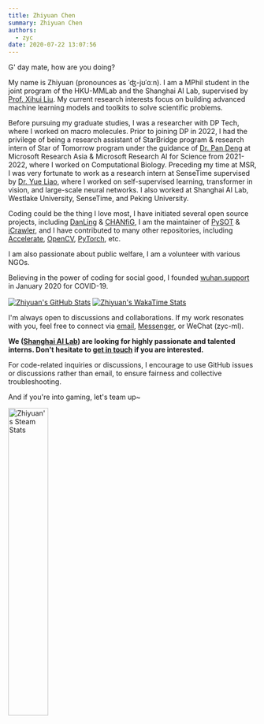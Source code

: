 ```yaml
---
title: Zhiyuan Chen
summary: Zhiyuan Chen
authors:
  - zyc
date: 2020-07-22 13:07:56
---
```


G' day mate, how are you doing?

My name is Zhiyuan (pronounces as ˈʤ-jʊˈɑːn).
I am a MPhil student in the joint program of the HKU-MMLab and the Shanghai AI Lab, supervised by [Prof. Xihui Liu](https://xh-liu.github.io).
My current research interests focus on building advanced machine learning models and toolkits to solve scientific problems.

Before pursuing my graduate studies, I was a researcher with DP Tech, where I worked on macro molecules.
Prior to joining DP in 2022, I had the privilege of being a research assistant of StarBridge program & research intern of Star of Tomorrow program under the guidance of [Dr. Pan Deng](https://www.microsoft.com/en-us/research/people/paden/) at Microsoft Research Asia & Microsoft Research AI for Science from 2021-2022, where I worked on Computational Biology.
Preceding my time at MSR, I was very fortunate to work as a research intern at SenseTime supervised by [Dr. Yue Liao](https://liaoyue.net/), where I worked on self-supervised learning, transformer in vision, and large-scale neural networks.
I also worked at Shanghai AI Lab, Westlake University, SenseTime, and Peking University.

Coding could be the thing I love most, I have initiated several open source projects, including [DanLing](https://github.com/ZhiyuanChen/DanLing) & [CHANfiG](https://github.com/ZhiyuanChen/CHANfiG), I am the maintainer of [PySOT](https://github.com/STVIR/PySOT) & [iCrawler](https://github.com/hellock/icrawler), and I have contributed to many other repositories, including [Accelerate](https://github.com/huggingface/accelerate), [OpenCV](https://github.com/opencv/opencv), [PyTorch](https://github.com/pytorch/pytorch), etc.

I am also passionate about public welfare, I am a volunteer with various NGOs.

Believing in the power of coding for social good, I founded [wuhan.support](https://github.com/wuhan-support) in January 2020 for COVID-19.

<a href="https://github.com/ZhiyuanChen"><img align="center" alt="Zhiyuan's GitHub Stats" src="https://github-readme-stats.vercel.app/api?username=ZhiyuanChen&custom_title=Zhiyuan's GitHub Stats&show_icons=true&count_private=true&theme=panda"/></a>
<a href="https://github.com/ZhiyuanChent"><img align="center" alt="Zhiyuan's WakaTime Stats" src="https://github-readme-stats.vercel.app/api/wakatime?username=@ZhiyuanChen&custom_title=Zhiyuan's WakaTime Stats&layout=compact&time_range=last_year&theme=panda&langs_count=10"/></a>

I'm always open to discussions and collaborations.
If my work resonates with you, feel free to connect via [email](mailto:this@zyc.ai), [Messenger](https://m.me/zyc.fb), or WeChat (zyc-ml).

**We ([Shanghai AI Lab](https://www.shlab.org.cn)) are looking for highly passionate and talented interns. Don't hesitate to [get in touch](mailto:chenzhiyuan@pjlab.org.cn) if you are interested.**

For code-related inquiries or discussions, I encourage to use GitHub issues or discussions rather than email, to ensure fairness and collective troubleshooting.

And if you're into gaming, let's team up~

<a href="https://github.com/ZhiyuanChen"><img align="center" width=40% alt="Zhiyuan's Steam Stats" src="https://steam-stat.vercel.app/api?profileName=zyc-ai"/></a>
